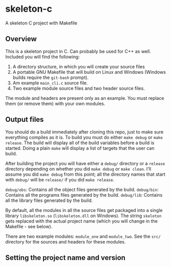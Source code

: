 # skeleton-c
A skeleton C project with Makefile

## Overview
This is a skeleton project in C. Can probably be used for C++ as well.
Included you will find the following:
1. A directory structure, in which you will create your source files
2. A portable GNU Makefile that will build on Linux and Windows (Windows
   builds require the `git-bash` prompt).
3. Am example `main_cli.c` source file.
4. Two example module source files and two header source files.

The module and headers are present only as an example. You must replace
them (or remove them) with your own modules.

## Output files
You should do a build immediately after cloning this repo, just to make
sure everything compiles as it is. To build you must do either `make
debug` or `make release`. The build will display all of the build
variables before a build is started. Doing a plain `make` will display a
list of targets that the user can build.

After building the project you will have either a `debug/` directory or a
`release` directory depending on whether you did `make debug` or `make
clean`. I'll assume you did `make debug` from this point; all the
directory names that start with `debug/` will be `release/` if you did
`make release`.

`debug/obs`:   Contains all the object files generated by the build.
`debug/bin`:   Contains all the programs files generated by the build.
`debug/lib`:   Contains all the library files generated by the build.

By default, all the modules in all the source files get packaged into a
single library `libskeleton.so` (`libskeleton.dll` on Windows). The string
`skeleton` gets replaced with the actual project name (which you will
change in the Makefile - see below).

There are two example modules: `module_one` and `module_two`. See the
`src/` directory for the sources and headers for these modules.

## Setting the project name and version

